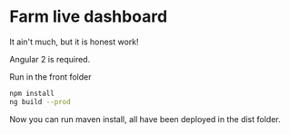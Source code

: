 # Farm live dashboard

It ain't much, but it is honest work!

Angular 2 is required.

Run in the front folder 
```bash
npm install
ng build --prod
```

Now you can run maven install, all have been deployed in the dist folder.
